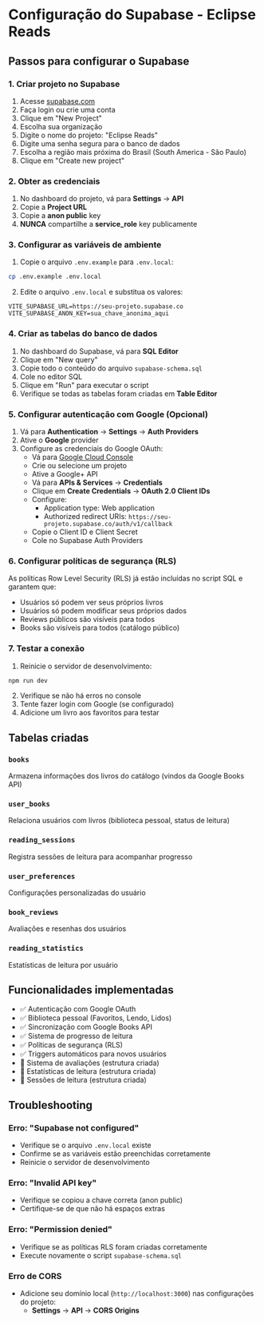 # Configuração do Supabase - Eclipse Reads

## Passos para configurar o Supabase

### 1. Criar projeto no Supabase
1. Acesse [supabase.com](https://supabase.com)
2. Faça login ou crie uma conta
3. Clique em "New Project"
4. Escolha sua organização
5. Digite o nome do projeto: "Eclipse Reads"
6. Digite uma senha segura para o banco de dados
7. Escolha a região mais próxima do Brasil (South America - São Paulo)
8. Clique em "Create new project"

### 2. Obter as credenciais
1. No dashboard do projeto, vá para **Settings** → **API**
2. Copie a **Project URL**
3. Copie a **anon public** key
4. **NUNCA** compartilhe a **service_role** key publicamente

### 3. Configurar as variáveis de ambiente
1. Copie o arquivo `.env.example` para `.env.local`:
```bash
cp .env.example .env.local
```

2. Edite o arquivo `.env.local` e substitua os valores:
```env
VITE_SUPABASE_URL=https://seu-projeto.supabase.co
VITE_SUPABASE_ANON_KEY=sua_chave_anonima_aqui
```

### 4. Criar as tabelas do banco de dados
1. No dashboard do Supabase, vá para **SQL Editor**
2. Clique em "New query"
3. Copie todo o conteúdo do arquivo `supabase-schema.sql`
4. Cole no editor SQL
5. Clique em "Run" para executar o script
6. Verifique se todas as tabelas foram criadas em **Table Editor**

### 5. Configurar autenticação com Google (Opcional)
1. Vá para **Authentication** → **Settings** → **Auth Providers**
2. Ative o **Google** provider
3. Configure as credenciais do Google OAuth:
   - Vá para [Google Cloud Console](https://console.cloud.google.com)
   - Crie ou selecione um projeto
   - Ative a Google+ API
   - Vá para **APIs & Services** → **Credentials**
   - Clique em **Create Credentials** → **OAuth 2.0 Client IDs**
   - Configure:
     - Application type: Web application
     - Authorized redirect URIs: `https://seu-projeto.supabase.co/auth/v1/callback`
   - Copie o Client ID e Client Secret
   - Cole no Supabase Auth Providers

### 6. Configurar políticas de segurança (RLS)
As políticas Row Level Security (RLS) já estão incluídas no script SQL e garantem que:
- Usuários só podem ver seus próprios livros
- Usuários só podem modificar seus próprios dados
- Reviews públicos são visíveis para todos
- Books são visíveis para todos (catálogo público)

### 7. Testar a conexão
1. Reinicie o servidor de desenvolvimento:
```bash
npm run dev
```

2. Verifique se não há erros no console
3. Tente fazer login com Google (se configurado)
4. Adicione um livro aos favoritos para testar

## Tabelas criadas

### `books`
Armazena informações dos livros do catálogo (vindos da Google Books API)

### `user_books`
Relaciona usuários com livros (biblioteca pessoal, status de leitura)

### `reading_sessions`
Registra sessões de leitura para acompanhar progresso

### `user_preferences`
Configurações personalizadas do usuário

### `book_reviews`
Avaliações e resenhas dos usuários

### `reading_statistics`
Estatísticas de leitura por usuário

## Funcionalidades implementadas

- ✅ Autenticação com Google OAuth
- ✅ Biblioteca pessoal (Favoritos, Lendo, Lidos)
- ✅ Sincronização com Google Books API
- ✅ Sistema de progresso de leitura
- ✅ Políticas de segurança (RLS)
- ✅ Triggers automáticos para novos usuários
- 🚧 Sistema de avaliações (estrutura criada)
- 🚧 Estatísticas de leitura (estrutura criada)
- 🚧 Sessões de leitura (estrutura criada)

## Troubleshooting

### Erro: "Supabase not configured"
- Verifique se o arquivo `.env.local` existe
- Confirme se as variáveis estão preenchidas corretamente
- Reinicie o servidor de desenvolvimento

### Erro: "Invalid API key"
- Verifique se copiou a chave correta (anon public)
- Certifique-se de que não há espaços extras

### Erro: "Permission denied"
- Verifique se as políticas RLS foram criadas corretamente
- Execute novamente o script `supabase-schema.sql`

### Erro de CORS
- Adicione seu domínio local (`http://localhost:3000`) nas configurações do projeto:
  - **Settings** → **API** → **CORS Origins**